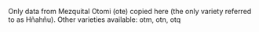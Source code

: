 Only data from Mezquital Otomi (ote) copied here (the only variety referred to as Hñahñu).
Other varieties available: otm, otn, otq

